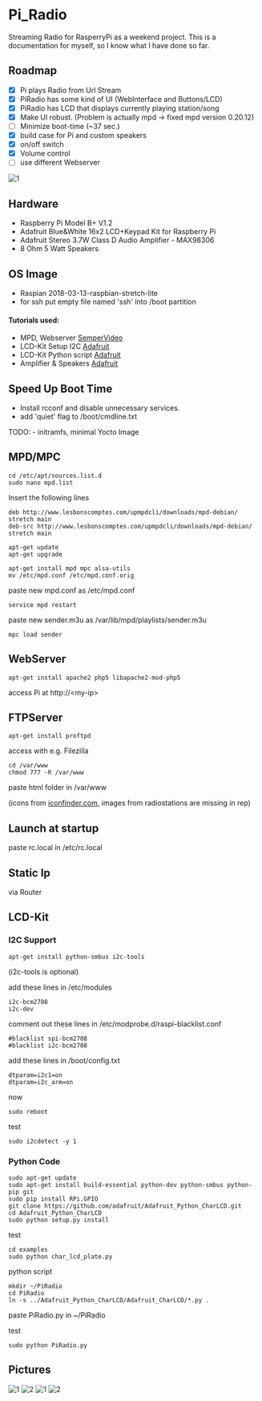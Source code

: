 # Pi_Radio
Streaming Radio for RasperryPi as a weekend project. 
This is a documentation for myself, so I know what I have done so far.

## Roadmap
- [x] Pi plays Radio from Url Stream
- [x] PiRadio has some kind of UI (WebInterface and Buttons/LCD)
- [x] PiRadio has LCD that displays currently playing station/song
- [x] Make UI robust. (Problem is actually mpd -> fixed mpd version 0.20.12)
- [ ] Minimize boot-time (~37 sec.)
- [x] build case for Pi and custom speakers
- [x] on/off switch
- [x] Volume control
- [ ] use different Webserver

![1](https://github.com/loaded02/Pi_Radio/raw/master/doc/pic_1.jpg)

## Hardware
- Raspberry Pi Model B+ V1.2
- Adafruit Blue&White 16x2 LCD+Keypad Kit for Raspberry Pi
- Adafruit Stereo 3.7W Class D Audio Amplifier - MAX98306
- 8 Ohm 5 Watt Speakers

## OS Image
- Raspian 2018-03-13-raspbian-stretch-lite
- for ssh put empty file named 'ssh' into /boot partition

#### Tutorials used:
- MPD, Webserver [SemperVideo](https://www.youtube.com/watch?v=pnpnWMh-IG4)
- LCD-Kit Setup I2C [Adafruit](https://learn.adafruit.com/adafruit-16x2-character-lcd-plus-keypad-for-raspberry-pi/usage)
- LCD-Kit Python script [Adafruit](https://github.com/adafruit/Python-WiFi-Radio/blob/master/PiPhi.py)
- Amplifier & Speakers [Adafruit](https://learn.adafruit.com/stereo-3-7w-class-d-audio-amplifier/build-a-portable-sound-system)

## Speed Up Boot Time
- Install rcconf and disable unnecessary services.
- add 'quiet' flag to /boot/cmdline.txt

TODO: - initramfs, minimal Yocto Image

## MPD/MPC
```
cd /etc/apt/sources.list.d
sudo nano mpd.list
```
Insert the following lines
```
deb http://www.lesbonscomptes.com/upmpdcli/downloads/mpd-debian/ stretch main
deb-src http://www.lesbonscomptes.com/upmpdcli/downloads/mpd-debian/ stretch main
```
```shell
apt-get update
apt-get upgrade
```
```shell
apt-get install mpd mpc alsa-utils
mv /etc/mpd.conf /etc/mpd.conf.orig
```
paste new mpd.conf as /etc/mpd.conf
```shell
service mpd restart
```
paste new sender.m3u as /var/lib/mpd/playlists/sender.m3u
```shell
mpc load sender
```
## WebServer
```shell
apt-get install apache2 php5 libapache2-mod-php5
```
access Pi at http://\<my-ip\>

## FTPServer
```shell
apt-get install proftpd
```
access with e.g. Filezilla

```shell
cd /var/www
chmod 777 -R /var/www
```

paste html folder in /var/www

(icons from [iconfinder.com](http://iconfinder.com), images from radiostations are missing in rep)

## Launch at startup

paste rc.local in /etc/rc.local

## Static Ip

via Router

## LCD-Kit
### I2C Support
```shell
apt-get install python-smbus i2c-tools
```
(i2c-tools is optional)

add these lines in /etc/modules
```shell
i2c-bcm2708
i2c-dev
```
comment out these lines in /etc/modprobe.d/raspi-blacklist.conf
```shell
#blacklist spi-bcm2708
#blacklist i2c-bcm2708
```

add these lines in /boot/config.txt
```shell
dtparam=i2c1=on
dtparam=i2c_arm=on
```
now
```shell
sudo reboot
```
test
```shell
sudo i2cdetect -y 1
```
### Python Code
```shell
sudo apt-get update
sudo apt-get install build-essential python-dev python-smbus python-pip git
sudo pip install RPi.GPIO
git clone https://github.com/adafruit/Adafruit_Python_CharLCD.git
cd Adafruit_Python_CharLCD
sudo python setup.py install
```
test
```shell
cd examples
sudo python char_lcd_plate.py
```
python script
```shell
mkdir ~/PiRadio
cd PiRadio
ln -s ../Adafruit_Python_CharLCD/Adafruit_CharLCD/*.py .
```
paste PiRadio.py in ~/PiRadio

test
```
sudo python PiRadio.py
```

## Pictures

![1](https://github.com/loaded02/Pi_Radio/raw/master/doc/pic_1.jpg)
![2](https://github.com/loaded02/Pi_Radio/raw/master/doc/pic_2.jpg)
![1](https://github.com/loaded02/Pi_Radio/raw/master/doc/pic_3.jpg)
![2](https://github.com/loaded02/Pi_Radio/raw/master/doc/pic_4.jpg)

